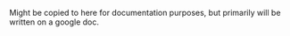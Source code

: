 Might be copied to here for documentation purposes, but primarily will be written on a google doc.

